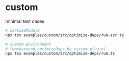# custom

minimal test cases

```sh
# ssrLoadModule
npx tsx examples/custom/src/optimize-deps/run-ssr.ts

# custom environment
# (workaround optimizeDeps by custom plugin)
npx tsx examples/custom/src/optimize-deps/run.ts
```
